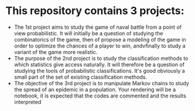 # This repository contains 3 projects:
- The 1st project aims to study the game of naval battle from a point of view probabilistic. It will initially be a question of studying the combinatorics of the game, then of propose a modeling of the game in order to optimize the chances of a player to win, andvfinally to study a variant of the game more realistic.
- The purpose of the 2nd project is to study the classification methods to which statistics give access naturally. It will therefore be a question of studying the tools of probabilistic classifications. It's good obviously a small part of the set of existing classification methods.
- The objective of the 3rd project is to manipulate Markov chains to study the spread of an epidemic in a population. Your rendering will be a notebook, it is expected that the codes are commented and the results interpreted
